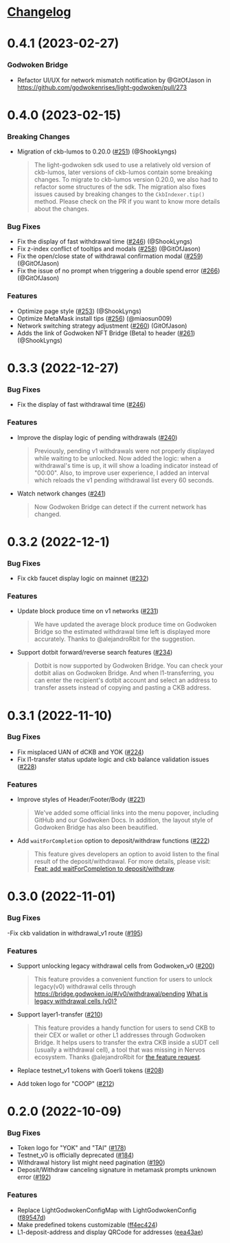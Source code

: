 # [Changelog](https://keepachangelog.com/en/1.0.0/)

# 0.4.1 (2023-02-27)
### Godwoken Bridge
- Refactor UI/UX for network mismatch notification by @GitOfJason in https://github.com/godwokenrises/light-godwoken/pull/273


# 0.4.0 (2023-02-15)

### Breaking Changes
- Migration of ckb-lumos to 0.20.0 ([#251](https://github.com/godwokenrises/light-godwoken/pull/251)) (@ShookLyngs)
  > The light-godwoken sdk used to use a relatively old version of ckb-lumos, later versions of ckb-lumos contain some breaking changes. To migrate to ckb-lumos version 0.20.0, we also had to refactor some structures of the sdk. The migration also fixes issues caused by breaking changes to the `CkbIndexer.tip()` method. Please check on the PR if you want to know more details about the changes.

### Bug Fixes
- Fix the display of fast withdrawal time ([#246](https://github.com/godwokenrises/light-godwoken/pull/246)) (@ShookLyngs)
- Fix z-index conflict of tooltips and modals ([#258](https://github.com/godwokenrises/light-godwoken/pull/258)) (@GitOfJason)
- Fix the open/close state of withdrawal confirmation modal ([#259](https://github.com/godwokenrises/light-godwoken/pull/259)) (@GitOfJason)
- Fix the issue of no prompt when triggering a double spend error ([#266](https://github.com/godwokenrises/light-godwoken/pull/266)) (@GitOfJason)

### Features
- Optimize page style ([#253](https://github.com/godwokenrises/light-godwoken/pull/253)) (@ShookLyngs)
- Optimize MetaMask install tips ([#256](https://github.com/godwokenrises/light-godwoken/pull/256)) (@miaosun009)
- Network switching strategy adjustment ([#260](https://github.com/godwokenrises/light-godwoken/pull/260)) (GitOfJason)
- Adds the link of Godwoken NFT Bridge (Beta) to header ([#261](https://github.com/godwokenrises/light-godwoken/pull/261)) (@ShookLyngs)


# 0.3.3 (2022-12-27)

### Bug Fixes
- Fix the display of fast withdrawal time ([#246](https://github.com/godwokenrises/light-godwoken/pull/246))

### Features
- Improve the display logic of pending withdrawals  ([#240](https://github.com/godwokenrises/light-godwoken/pull/240))
  > Previously, pending v1 withdrawals were not properly displayed while waiting to be unlocked. Now added the logic: when a withdrawal's time is up, it will show a loading indicator instead of "00:00". Also, to improve user experience, I added an interval which reloads the v1 pending withdrawal list every 60 seconds.

- Watch network changes ([#241](https://github.com/godwokenrises/light-godwoken/pull/241))
  > Now Godwoken Bridge can detect if the current network has changed.


# 0.3.2 (2022-12-1)

### Bug Fixes
- Fix ckb faucet display logic on mainnet ([#232](https://github.com/godwokenrises/light-godwoken/pull/232))

### Features
- Update block produce time on v1 networks ([#231](https://github.com/godwokenrises/light-godwoken/pull/231))
  > We have updated the average block produce time on Godwoken Bridge so the estimated withdrawal time left is displayed more accurately. Thanks to @alejandroRbit for the suggestion.

- Support dotbit forward/reverse search features ([#234](https://github.com/godwokenrises/light-godwoken/pull/234))
  > Dotbit is now supported by Godwoken Bridge. You can check your dotbit alias on Godwoken Bridge. And when l1-transferring, you can enter the recipient's dotbit account and select an address to transfer assets instead of copying and pasting a CKB address.


# 0.3.1 (2022-11-10)

### Bug Fixes
- Fix misplaced UAN of dCKB and YOK ([#224](https://github.com/godwokenrises/light-godwoken/pull/224)) 
- Fix l1-transfer status update logic and ckb balance validation issues ([#228](https://github.com/godwokenrises/light-godwoken/pull/228))  

### Features
- Improve styles of Header/Footer/Body ([#221](https://github.com/godwokenrises/light-godwoken/pull/221))
  > We've added some official links into the menu popover, including GitHub and our Godwoken Docs.
  > In addition, the layout style of Godwoken Bridge has also been beautified.

- Add `waitForCompletion` option to deposit/withdraw functions ([#222](https://github.com/godwokenrises/light-godwoken/pull/222))
  > This feature gives developers an option to avoid listen to the final result of the deposit/withdrawal.
  > For more details, please visit: [Feat: add waitForCompletion to deposit/withdraw](https://github.com/godwokenrises/light-godwoken/pull/222).


# 0.3.0 (2022-11-01)

### Bug Fixes
-Fix ckb validation in withdrawal_v1 route ([#195](https://github.com/godwokenrises/light-godwoken/issues/195))

### Features
- Support unlocking legacy withdrawal cells from Godwoken_v0 ([#200](https://github.com/godwokenrises/light-godwoken/pull/200))
  > This feature provides a convenient function for users to unlock legacy(v0) withdrawal cells through https://bridge.godwoken.io/#/v0/withdrawal/pending
  > [What is legacy withdrawal cells (v0)?](https://github.com/godwokenrises/godwoken/blob/develop/docs/deposit_and_withdrawal.md#legacy-withdrawal-cells-v0)

- Support layer1-transfer ([#210](https://github.com/godwokenrises/light-godwoken/pull/210))
  > This feature provides a handy function for users to send CKB to their CEX or wallet or other L1 addresses through Godwoken Bridge. It helps users to transfer the extra CKB inside a sUDT cell (usually a withdrawal cell), a tool that was missing in Nervos ecosystem.
  > Thanks @alejandroRbit for [the feature request](https://github.com/godwokenrises/light-godwoken/issues/189).

- Replace testnet_v1 tokens with Goerli tokens ([#208](https://github.com/godwokenrises/light-godwoken/pull/208))
- Add token logo for "COOP" ([#212](https://github.com/godwokenrises/light-godwoken/pull/212))


# 0.2.0 (2022-10-09)

### Bug Fixes
- Token logo for "YOK" and "TAI" ([#178](https://github.com/nervosnetwork/light-godwoken/issues/178))
- Testnet_v0 is officially deprecated ([#184](https://github.com/nervosnetwork/light-godwoken/issues/184))
- Withdrawal history list might need pagination ([#190](https://github.com/nervosnetwork/light-godwoken/issues/190))
- Deposit/Withdraw canceling signature in metamask prompts unknown error ([#192](https://github.com/nervosnetwork/light-godwoken/issues/192))

### Features
- Replace LightGodwokenConfigMap with LightGodwokenConfig ([f89547d](https://github.com/nervosnetwork/light-godwoken/commits/f89547df037cd6eebe04330ec23edb36db44a47c))
- Make predefined tokens customizable ([ff4ec424](https://github.com/nervosnetwork/light-godwoken/commits/ff4ec4246d73611a079f7c899453089c8fe54ae7))
- L1-deposit-address and display QRCode for addresses ([eea43ae](https://github.com/nervosnetwork/light-godwoken/commit/eea43aef0fd6a725a90978ceeb4d9d962e4adfcd))
